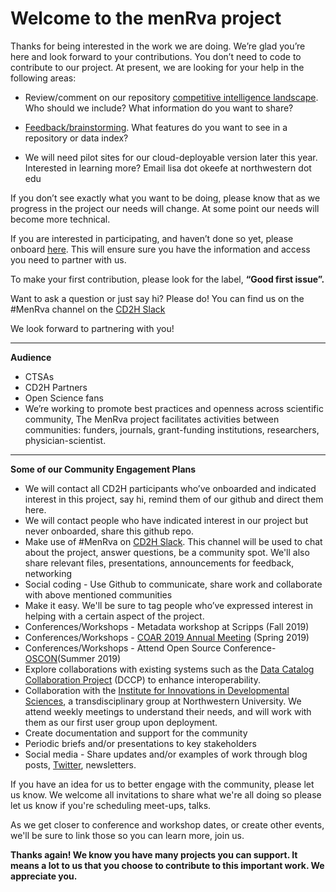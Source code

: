 # Welcome to the menRva project #
Thanks for being interested in the work we are doing. We’re glad you’re here and look forward to your contributions. You don’t need to code to contribute to our project. At present, we are looking for your help in the following areas:

* Review/comment on our repository [competitive intelligence landscape](https://github.com/data2health/menRva/issues/77). Who should we include? What information do you want to share? 

* [Feedback/brainstorming](https://github.com/data2health/menRva/issues/76). What features do you want to see in a repository or data index?

* We will need pilot sites for our cloud-deployable version later this year. Interested in learning more? Email lisa dot okeefe at northwestern dot edu

If you don’t see exactly what you want to be doing, please know that as we progress in the project our needs will change. At some point our needs will become more technical.  

If you are interested in participating, and haven’t done so yet, please onboard 
[here](http://bit.ly/cd2h-onboarding-form). This will ensure sure you have the information and access you need to partner with us. 

To make your first contribution, please look for the label, **“Good first issue”.**

Want to ask a question or just say hi? Please do! You can find us on the #MenRva channel on the [CD2H Slack](https://cd2h.slack.com/messages)

We look forward to partnering with you!

_____________
**Audience**
* CTSAs
* CD2H Partners
* Open Science fans
* We’re working to promote best practices and openness across scientific community, The MenRva project facilitates activities between communities: funders, journals, grant-funding institutions, researchers, physician-scientist.

______________
**Some of our Community Engagement Plans**

* We will contact all CD2H participants who’ve onboarded and indicated interest in this project, say hi, remind them of our github and direct them here. 
* We will contact people who have indicated interest in our project but never onboarded, share this github repo. 
* Make use of #MenRva on [CD2H Slack](https://cd2h.slack.com/messages). This channel will be used to chat about the project, answer questions, be a community spot. We'll also share relevant files, presentations, announcements for feedback, networking 
* Social coding - Use Github to communicate, share work and collaborate with above mentioned communities
* Make it easy. We'll be sure to tag people who’ve expressed interest in helping with a certain aspect of the project. 
* Conferences/Workshops  - Metadata workshop at Scripps (Fall 2019)
* Conferences/Workshops  - [COAR 2019 Annual Meeting](https://www.coar-repositories.org/community/events/coar-annual-meeting-2019/) (Spring 2019)
* Conferences/Workshops - Attend Open Source Conference-[OSCON](https://conferences.oreilly.com/oscon/oscon-or)(Summer 2019)
* Explore collaborations with existing systems such as the [Data Catalog Collaboration Project](https://www.datacatalogcollaborationproject.org/)  (DCCP) to enhance interoperability. 
* Collaboration with the [Institute for Innovations in Developmental Sciences](https://devsci.northwestern.edu/), a transdisciplinary group at Northwestern University. We attend weekly meetings to understand their needs, and will work with them as our first user group upon deployment. 
* Create documentation and support for the community
* Periodic briefs and/or presentations to key stakeholders
* Social media  - Share updates and/or examples of work through blog posts, [Twitter](https://www.twitter.com/data2health), newsletters. 

If you have an idea for us to better engage with the community, please let us know. We welcome all invitations to share what we're all doing so please let us know if you're scheduling meet-ups, talks. 

As we get closer to conference and workshop dates, or create other events, we'll be sure to link those so you can learn more, join us. 

**Thanks again! We know you have many projects you can support. It means a lot to us that you choose to contribute to this important work. We appreciate you.** 


